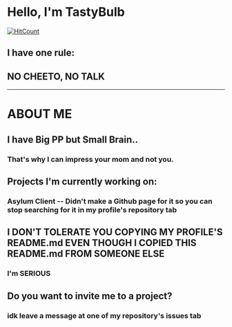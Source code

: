 # Hello, I'm TastyBulb

[![HitCount](https://views.whatilearened.today/views/github/TastyBulb/)](https://github.com/TastyBulb/creative-profile-readme)

## I have one rule:
## NO CHEETO, NO TALK

---
# ABOUT ME

## I have Big PP but Small Brain..
### That's why I can impress your mom and not you.

## Projects I'm currently working on:
### Asylum Client -- Didn't make a Github page for it so you can stop searching for it in my profile's repository tab

## I DON'T TOLERATE YOU COPYING MY PROFILE'S README.md EVEN THOUGH I COPIED THIS README.md FROM SOMEONE ELSE
### I'm SERIOUS

## Do you want to invite me to a project? 
### idk leave a message at one of my repository's issues tab
